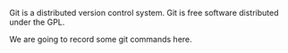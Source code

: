 Git is a distributed version control system.
Git is free software distributed under the GPL.

We are going to record some git commands here.
